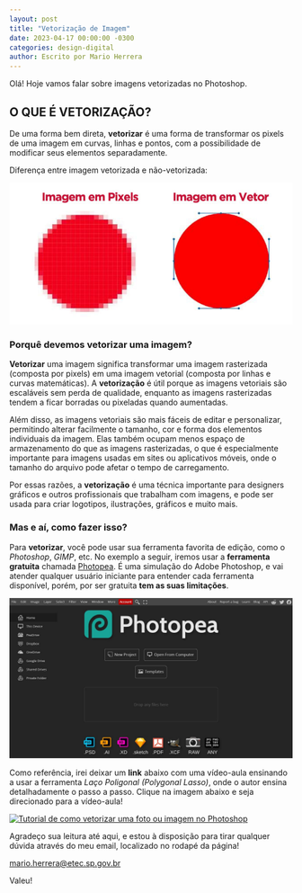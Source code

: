 ```yaml
---
layout: post
title: "Vetorização de Imagem"
date: 2023-04-17 00:00:00 -0300
categories: design-digital
author: Escrito por Mario Herrera
---
```


Olá! Hoje vamos falar sobre imagens vetorizadas no Photoshop.


## O QUE É VETORIZAÇÃO?


De uma forma bem direta, **vetorizar** é uma forma de transformar os pixels de uma imagem em curvas, linhas e pontos, com a possibilidade de modificar seus elementos separadamente.

Diferença entre imagem vetorizada e não-vetorizada:

![](https://github.com/mariopuebla17/blog/blob/7523ff7af1d054b2c6545b46bdb08f9795002ab2/_images/20230417/logotipos-vetorizados.jpg?raw=true)

### Porquê devemos vetorizar uma imagem?

**Vetorizar** uma imagem significa transformar uma imagem rasterizada (composta por pixels) em uma imagem vetorial (composta por linhas e curvas matemáticas). A **vetorização** é útil porque as imagens vetoriais são escaláveis sem perda de qualidade, enquanto as imagens rasterizadas tendem a ficar borradas ou pixeladas quando aumentadas.

Além disso, as imagens vetoriais são mais fáceis de editar e personalizar, permitindo alterar facilmente o tamanho, cor e forma dos elementos individuais da imagem. Elas também ocupam menos espaço de armazenamento do que as imagens rasterizadas, o que é especialmente importante para imagens usadas em sites ou aplicativos móveis, onde o tamanho do arquivo pode afetar o tempo de carregamento.

Por essas razões, a **vetorização** é uma técnica importante para designers gráficos e outros profissionais que trabalham com imagens, e pode ser usada para criar logotipos, ilustrações, gráficos e muito mais.

### Mas e aí, como fazer isso?

Para **vetorizar**, você pode usar sua ferramenta favorita de edição, como o *Photoshop*, *GIMP*, etc. No exemplo a seguir, iremos usar a **ferramenta gratuita** chamada [Photopea](https://photopea.com). É uma simulação do Adobe Photoshop, e vai atender qualquer usuário iniciante para entender cada ferramenta disponível, porém, por ser gratuita **tem as suas limitações**.

![](https://github.com/mariopuebla17/blog/blob/7523ff7af1d054b2c6545b46bdb08f9795002ab2/_images/20230417/photopea_example.jpg?raw=true)

Como referência, irei deixar um **link** abaixo com uma vídeo-aula ensinando a usar a ferramenta *Laço Poligonal (Polygonal Lasso)*, onde o autor ensina detalhadamente o passo a passo. Clique na imagem abaixo e seja direcionado para a vídeo-aula!

[![Tutorial de como vetorizar uma foto ou imagem no Photoshop](https://img.youtube.com/vi/zHwUcUuCzko/0.jpg)](https://www.youtube.com/watch?v=zHwUcUuCzko)

Agradeço sua leitura até aqui, e estou à disposição para tirar qualquer dúvida através do meu email, localizado no rodapé da página!

mario.herrera@etec.sp.gov.br

Valeu!